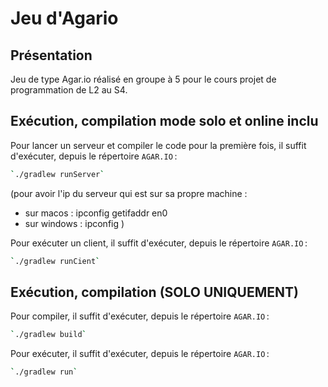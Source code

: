 # Jeu d'Agario

## Présentation

Jeu de type Agar.io réalisé en groupe à 5 pour le cours projet de programmation de L2 au S4.

## Exécution, compilation mode solo et online inclu

Pour lancer un serveur et compiler le code pour la première fois, il suffit d'exécuter, depuis le répertoire `AGAR.IO` :

```bash
`./gradlew runServer`
```

(pour avoir l'ip du serveur qui est sur sa propre machine : 
- sur macos : ipconfig getifaddr en0 
- sur windows : ipconfig 
)


Pour exécuter un client, il suffit d'exécuter, depuis le répertoire `AGAR.IO` :

```bash
`./gradlew runCient`
```

## Exécution, compilation (SOLO UNIQUEMENT)

Pour compiler, il suffit d'exécuter, depuis le répertoire `AGAR.IO` :

```bash
`./gradlew build`
```

Pour exécuter, il suffit d'exécuter, depuis le répertoire `AGAR.IO` :

```bash
`./gradlew run`
```